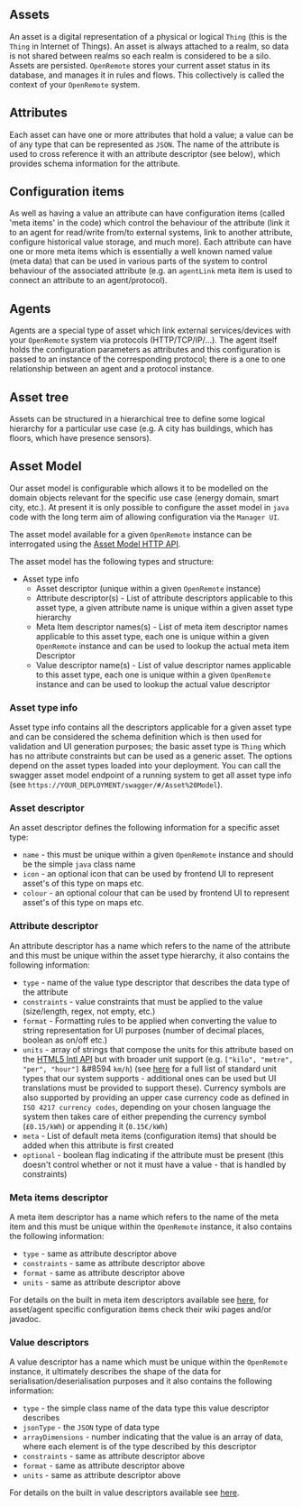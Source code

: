 ## Assets
An asset is a digital representation of a physical or logical `Thing` (this is the `Thing` in Internet of Things). An asset is always attached to a realm, so data is not shared between realms so each realm is considered to be a silo. Assets are persisted. `OpenRemote` stores your current asset status in its database, and manages it in rules and flows. This collectively is called the context of your `OpenRemote` system.

## Attributes
Each asset can have one or more attributes that hold a value; a value can be of any type that can be represented as `JSON`. The name of the attribute is used to cross reference it with an attribute descriptor (see below), which provides schema information for the attribute.

## Configuration items
As well as having a value an attribute can have configuration items (called 'meta items' in the code) which control the behaviour of the attribute (link it to an agent for read/write from/to external systems, link to another attribute, configure historical value storage, and much more). Each attribute can have one or more meta items which is essentially a well known named value (meta data) that can be used in various parts of the system to control behaviour of the associated attribute (e.g. an `agentLink` meta item is used to connect an attribute to an agent/protocol).

## Agents
Agents are a special type of asset which link external services/devices with your `OpenRemote` system via protocols (HTTP/TCP/IP/...). The agent itself holds the configuration parameters as attributes and this configuration is passed to an instance of the corresponding protocol; there is a one to one relationship between an agent and a protocol instance.

## Asset tree
Assets can be structured in a hierarchical tree to define some logical hierarchy for a particular use case (e.g. A city has buildings, which has floors, which have presence sensors).

## Asset Model
Our asset model is configurable which allows it to be modelled on the domain objects relevant for the specific use case (energy domain, smart city, etc.). At present it is only possible to configure the asset model in `java` code with the long term aim of allowing configuration via the `Manager UI`. 

The asset model available for a given `OpenRemote` instance can be interrogated using the [Asset Model HTTP API](https://demo.openremote.io/swagger/#/Asset%20Model).

The asset model has the following types and structure:

* Asset type info
  * Asset descriptor (unique within a given `OpenRemote` instance)
  * Attribute descriptor(s) - List of attribute descriptors applicable to this asset type, a given attribute name is unique within a given asset type hierarchy
  * Meta Item descriptor names(s) - List of meta item descriptor names applicable to this asset type, each one is unique within a given `OpenRemote` instance and can be used to lookup the actual meta item Descriptor
  * Value descriptor name(s) - List of value descriptor names applicable to this asset type, each one is unique within a given `OpenRemote` instance and can be used to lookup the actual value descriptor

### Asset type info
Asset type info contains all the descriptors applicable for a given asset type and can be considered the schema definition which is then used for validation and UI generation purposes; the basic asset type is `Thing` which has no attribute constraints but can be used as a generic asset.
The options depend on the asset types loaded into your deployment. You can call the swagger asset model endpoint of a running system to get all asset type info (see `https://YOUR_DEPLOYMENT/swagger/#/Asset%20Model`).

### Asset descriptor
An asset descriptor defines the following information for a specific asset type:

* `name` - this must be unique within a given `OpenRemote` instance and should be the simple `java` class name
* `icon` - an optional icon that can be used by frontend UI to represent asset's of this type on maps etc.
* `colour` - an optional colour that can be used by frontend UI to represent asset's of this type on maps etc.

### Attribute descriptor
An attribute descriptor has a name which refers to the name of the attribute and this must be unique within the asset type hierarchy, it also contains the following information:

* `type` - name of the value type descriptor that describes the data type of the attribute
* `constraints` - value constraints that must be applied to the value (size/length, regex, not empty, etc.)
* `format` - Formatting rules to be applied when converting the value to string representation for UI purposes (number of decimal places, boolean as on/off etc.)
* `units` - array of strings that compose the units for this attribute based on the [HTML5 Intl API](https://developer.mozilla.org/en-US/docs/Web/JavaScript/Reference/Global_Objects/Intl) but with broader unit support (e.g. `["kilo", "metre", "per", "hour"]` \&#8594 `km/h`) (see [here](https://github.com/openremote/openremote/blob/master/model/src/main/java/org/openremote/model/Constants.java#L73) for a full list of standard unit types that our system supports - additional ones can be used but UI translations must be provided to support these). Currency symbols are also supported by providing an upper case currency code as defined in `ISO 4217 currency codes`, depending on your chosen language the system then takes care of either prepending the currency symbol (`£0.15/kWh`) or appending it (`0.15€/kWh`)
* `meta` - List of default meta items (configuration items) that should be added when this attribute is first created
* `optional` - boolean flag indicating if the attribute must be present (this doesn't control whether or not it must have a value - that is handled by constraints)

### Meta items descriptor
A meta item descriptor has a name which refers to the name of the meta item and this must be unique within the `OpenRemote` instance, it also contains the following information:

* `type` - same as attribute descriptor above
* `constraints` - same as attribute descriptor above
* `format` - same as attribute descriptor above
* `units` - same as attribute descriptor above

For details on the built in meta item descriptors available see [here](https://github.com/openremote/openremote/blob/master/model/src/main/java/org/openremote/model/value/MetaItemType.java), 
for asset/agent specific configuration items check their wiki pages and/or javadoc.

### Value descriptors
A value descriptor has a name which must be unique within the `OpenRemote` instance, it ultimately describes the shape of the data for serialisation/deserialisation purposes and it also contains the following information:

* `type` - the simple class name of the data type this value descriptor describes
* `jsonType` - the `JSON` type of data type
* `arrayDimensions` - number indicating that the value is an array of data, where each element is of the type described by this descriptor
* `constraints` - same as attribute descriptor above
* `format` - same as attribute descriptor above
* `units` - same as attribute descriptor above

For details on the built in value descriptors available see [here](https://github.com/openremote/openremote/blob/master/model/src/main/java/org/openremote/model/value/ValueType.java).